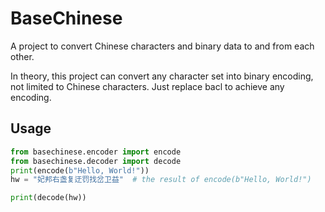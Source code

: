 # BaseChinese

A project to convert Chinese characters and binary data to and from each other.

In theory, this project can convert any character set into binary encoding, not limited to Chinese characters. Just replace bacl to achieve any encoding.

## Usage

```python
from basechinese.encoder import encode
from basechinese.decoder import decode
print(encode(b"Hello, World!"))
hw = "妃邦右盏复迂罚找岔卫益"  # the result of encode(b"Hello, World!")

print(decode(hw))

